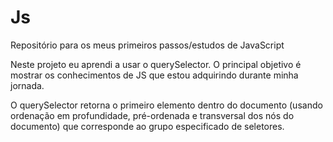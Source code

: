# Js
Repositório para os meus primeiros passos/estudos de JavaScript

Neste projeto eu aprendi a usar o querySelector.
O principal objetivo é mostrar os conhecimentos de JS que estou adquirindo durante minha jornada.

O querySelector retorna o primeiro elemento dentro do documento (usando ordenação em profundidade, pré-ordenada e transversal dos nós do documento) que corresponde ao grupo especificado de seletores.
